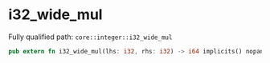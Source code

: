 # i32_wide_mul

Fully qualified path: `core::integer::i32_wide_mul`

```rust
pub extern fn i32_wide_mul(lhs: i32, rhs: i32) -> i64 implicits() nopanic;
```

